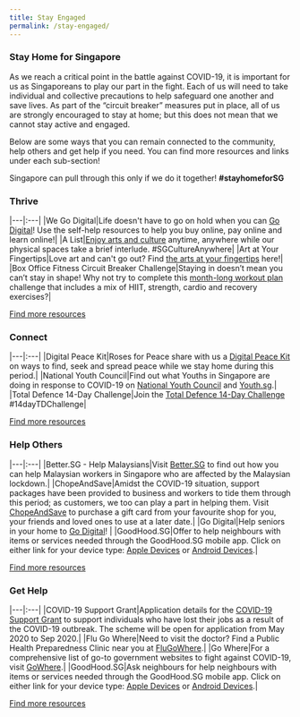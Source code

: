 ```yaml
---
title: Stay Engaged
permalink: /stay-engaged/
---
```


### Stay Home for Singapore

As we reach a critical point in the battle against COVID-19, it is important for us as Singaporeans to play our part in the fight. Each of us will need to take individual and collective precautions to help safeguard one another and save lives. As part of the “circuit breaker” measures put in place, all of us are strongly encouraged to stay at home; but this does not mean that we cannot stay active and engaged. 

Below are some ways that you can remain connected to the community, help others and get help if you need. You can find more resources and links under each sub-section!

Singapore can pull through this only if we do it together! **#stayhomeforSG**


### Thrive

|---|:---|
|We Go Digital|Life doesn't have to go on hold when you can [Go Digital](https://www.imda.gov.sg/WeGoDigital)! Use the self-help resources to help you buy online, pay online and learn online!|
|A List|[Enjoy arts and culture](https://www.a-list.sg) anytime, anywhere while our physical spaces take a brief interlude. #SGCultureAnywhere|
|Art at Your Fingertips|Love art and can't go out? Find [the arts at your fingertips](https://www.straitstimes.com/lifestyle/arts/the-arts-at-your-fingertips) here!|
|Box Office Fitness Circuit Breaker Challenge|Staying in doesn’t mean you can’t stay in shape! Why not try to complete this [month-long workout plan](https://www.instagram.com/tv/B-qlrT1nBUA/?utm_source=ig_web_copy_link) challenge that includes a mix of HIIT, strength, cardio and recovery exercises?|

[Find more resources](/stay-engaged/thrive)

### Connect

|---|:---|
|Digital Peace Kit|Roses for Peace share with us a [Digital Peace Kit](https://www.facebook.com/RosesOfPeace/posts/2329345003835612) on ways to find, seek and spread peace while we stay home during this period.|
|National Youth Council|Find out what Youths in Singapore are doing in response to COVID-19 on [National Youth Council](https://www.facebook.com/nycsg/) and [Youth.sg](https://www.facebook.com/youthdotsg/).|
|Total Defence 14-Day Challenge|Join the [Total Defence 14-Day Challenge](https://www.instagram.com/p/B-qXKZjHqCM/?igshid=1feyxa4m49m72) #14dayTDChallenge|

[Find more resources](/stay-engaged/connect)

### Help Others

|---|:---|
|Better.SG - Help Malaysians|Visit [Better.SG](https://better.sg/helpmalaysians/) to find out how you can help Malaysian workers in Singapore who are affected by the Malaysian lockdown.|
|ChopeAndSave|Amidst the COVID-19 situation, support packages have been provided to business and workers to tide them through this period; as customers, we too can play a part in helping them. Visit [ChopeAndSave](https://www.chopeandsave.com) to purchase a gift card from your favourite shop for you, your friends and loved ones to use at a later date.|
|Go Digital|Help seniors in your home to [Go Digital](https://www.imsilver.imda.gov.sg )! |
|GoodHood.SG|Offer to help neighbours with items or services needed through the GoodHood.SG mobile app. Click on either link for your device type: [Apple Devices](https://apps.apple.com/sg/app/goodhood-sg-neighbourhood-app/id1494686562) or [Android Devices](https://play.google.com/store/apps/details?id=sg.goodhood.app&hl=en).|

[Find more resources](/stay-engaged/help-others)

### Get Help

|---|:---|
|COVID-19 Support Grant|Application details for the [COVID-19 Support Grant](https://www.singaporebudget.gov.sg/docs/default-source/budget_2020/download/pdf/supplementary_annexb2.pdf) to support individuals who have lost their jobs as a result of the COVID-19 outbreak. The scheme will be open for application from May 2020 to Sep 2020.|
|Flu Go Where|Need to visit the doctor? Find a Public Health Preparedness Clinic near you at [FluGoWhere](https://www.flugowhere.gov.sg).|
|Go Where|For a comprehensive list of go-to government websites to fight against COVID-19, visit [GoWhere](https://www.gowhere.gov.sg/).|
|GoodHood.SG|Ask neighbours for help neighbours with items or services needed through the GoodHood.SG mobile app. Click on either link for your device type: [Apple Devices](https://apps.apple.com/sg/app/goodhood-sg-neighbourhood-app/id1494686562) or [Android Devices](https://play.google.com/store/apps/details?id=sg.goodhood.app&hl=en).|


[Find more resources](/stay-engaged/get-help)

